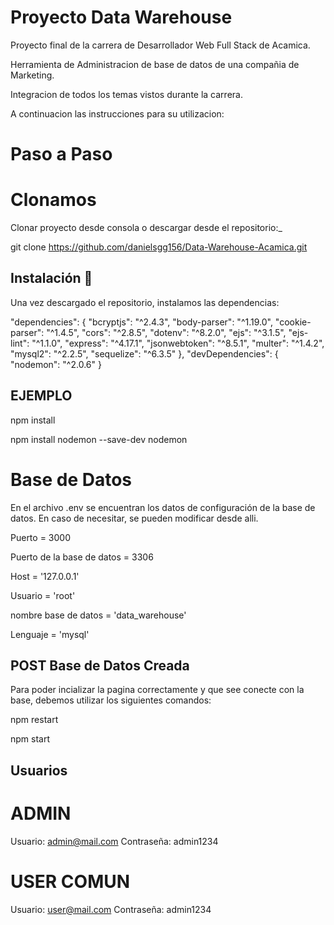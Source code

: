 # Proyecto Data Warehouse

Proyecto final de la carrera de Desarrollador Web Full Stack de Acamica.

Herramienta de Administracion de base de datos de una compañia de Marketing.

Integracion de todos los temas vistos durante la carrera.

A continuacion las instrucciones para su utilizacion:

# Paso a Paso
# Clonamos

Clonar proyecto desde consola o descargar desde el repositorio:_

git clone https://github.com/danielsgg156/Data-Warehouse-Acamica.git

## Instalación 🔧

Una vez descargado el repositorio, instalamos las dependencias:

"dependencies": {
    "bcryptjs": "^2.4.3",
    "body-parser": "^1.19.0",
    "cookie-parser": "^1.4.5",
    "cors": "^2.8.5",
    "dotenv": "^8.2.0",
    "ejs": "^3.1.5",
    "ejs-lint": "^1.1.0",
    "express": "^4.17.1",
    "jsonwebtoken": "^8.5.1",
    "multer": "^1.4.2",
    "mysql2": "^2.2.5",
    "sequelize": "^6.3.5"
  },
  "devDependencies": {
    "nodemon": "^2.0.6"
  }
## EJEMPLO

npm install

npm install nodemon --save-dev nodemon

# Base de Datos

En el archivo .env se encuentran los datos de configuración de la base de datos. En caso de necesitar, se pueden modificar desde alli.

Puerto = 3000

Puerto de la base de datos = 3306

Host = '127.0.0.1'

Usuario = 'root'

nombre base de datos = 'data_warehouse'

Lenguaje = 'mysql'

## POST Base de Datos Creada

Para poder incializar la pagina correctamente y que see conecte con la base, debemos utilizar los siguientes comandos:

npm restart

npm start

## Usuarios

# ADMIN

Usuario: admin@mail.com
Contraseña: admin1234

# USER COMUN

Usuario: user@mail.com
Contraseña: admin1234
